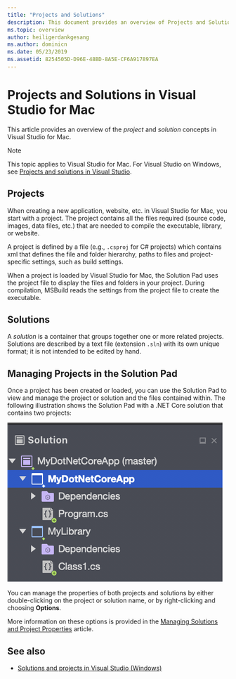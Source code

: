 ```yaml
---
title: "Projects and Solutions"
description: This document provides an overview of Projects and Solutions in Visual Studio for Mac.
ms.topic: overview
author: heiligerdankgesang
ms.author: dominicn
ms.date: 05/23/2019
ms.assetid: 8254505D-D96E-48BD-8A5E-CF6A917897EA
---
```

# Projects and Solutions in Visual Studio for Mac

This article provides an overview of the *project* and *solution* concepts in Visual Studio for Mac.

> [!NOTE] 
> This topic applies to Visual Studio for Mac. For Visual Studio on Windows, see [Projects and solutions in Visual Studio](/visualstudio/ide/solutions-and-projects-in-visual-studio).

## Projects

When creating a new application, website, etc. in Visual Studio for Mac, you start with a project. The project contains all the files required (source code, images, data files, etc.) that are needed to compile the executable, library, or website.

A project is defined by a file (e.g., `.csproj` for C# projects) which contains xml that defines the file and folder hierarchy, paths to files and project-specific settings, such as build settings.

When a project is loaded by Visual Studio for Mac, the Solution Pad uses the project file to display the files and folders in your project. During compilation, MSBuild reads the settings from the project file to create the executable.

## Solutions

A *solution* is a container that groups together one or more related projects. Solutions are described by a text file (extension `.sln`) with its own unique format; it is not intended to be edited by hand.

## Managing Projects in the Solution Pad

Once a project has been created or loaded, you can use the Solution Pad to view and manage the project or solution and the files contained within. The following illustration shows the Solution Pad with a .NET Core solution that contains two projects:

![Sample solution with multiple projects](media/solution-example.png)

You can manage the properties of both projects and solutions by either double-clicking on the project or solution name, or by right-clicking and choosing **Options**.

More information on these options is provided in the [Managing Solutions and Project Properties](managing-solutions-and-project-properties.md) article.

## See also

- [Solutions and projects in Visual Studio (Windows)](/visualstudio/ide/solutions-and-projects-in-visual-studio)
